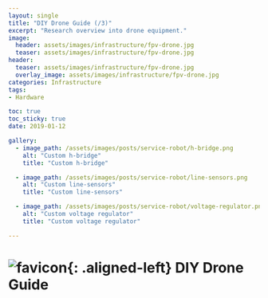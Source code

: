 ```yaml
---
layout: single
title: "DIY Drone Guide (/3)"
excerpt: "Research overview into drone equipment."
image:
  header: assets/images/infrastructure/fpv-drone.jpg
  teaser: assets/images/infrastructure/fpv-drone.jpg
header:
  teaser: assets/images/infrastructure/fpv-drone.jpg
  overlay_image: assets/images/infrastructure/fpv-drone.jpg
categories: Infrastructure
tags:
- Hardware

toc: true
toc_sticky: true
date: 2019-01-12

gallery:
  - image_path: /assets/images/posts/service-robot/h-bridge.png
    alt: "Custom h-bridge"
    title: "Custom h-bridge"

  - image_path: /assets/images/posts/service-robot/line-sensors.png
    alt: "Custom line-sensors"
    title: "Custom line-sensors"

  - image_path: /assets/images/posts/service-robot/voltage-regulator.png
    alt: "Custom voltage regulator"
    title: "Custom voltage regulator"

---
```


# ![favicon](/assets/images/favicon.jpg){: .aligned-left} DIY Drone Guide
